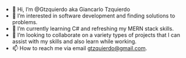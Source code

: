 - 👋 Hi, I’m @Gtzquierdo aka Giancarlo Tzquierdo
- 👀 I’m interested in software development and finding solutions to problems.
- 🌱 I’m currently learning C# and refreshing my MERN stack skills.
- 💞️ I’m looking to collaborate on a variety types of projects that I can assist with my skills and also learn while working.
- 📫 How to reach me via email gtzquierdo@gmail.com. 

<!---
Gtzquierdo/Gtzquierdo is a ✨ special ✨ repository because its `README.md` (this file) appears on your GitHub profile.
You can click the Preview link to take a look at your changes.
--->
